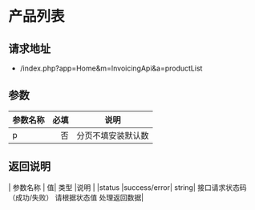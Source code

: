 # 产品列表

## 请求地址
* /index.php?app=Home&m=InvoicingApi&a=productList

## 参数

| 参数名称      |    必填 | 说明  |
| :-------- | --------:| :--: |
| p  | 否 |  分页不填安装默认数   |

## 返回说明

| 参数名称  |      值|  类型     |说明     |
|status     |success/error| string| 接口请求状态码  （成功/失败） 请根据状态值  处理返回数据|
